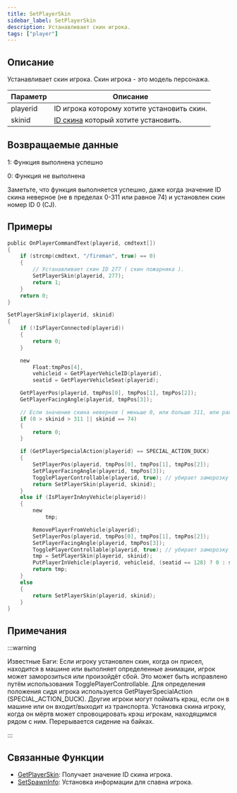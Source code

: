 ```yaml
---
title: SetPlayerSkin
sidebar_label: SetPlayerSkin
description: Устанавливает скин игрока.
tags: ["player"]
---
```


## Описание

Устанавливает скин игрока. Скин игрока - это модель персонажа.

| Параметр | Описание                                                  |
| -------- | --------------------------------------------------------- |
| playerid | ID игрока которому хотите установить скин.                |
| skinid   | [ID скина](../resources/skins) который хотите установить. |

## Возвращаемые данные

1: Функция выполнена успешно

0: Функция не выполнена

Заметьте, что функция выполняется успешно, даже когда значение ID скина неверное (не в пределах 0-311 или равное 74) и установлен скин номер ID 0 (CJ).

## Примеры

```c
public OnPlayerCommandText(playerid, cmdtext[])
{
    if (strcmp(cmdtext, "/fireman", true) == 0)
    {
        // Устанавливает скин ID 277 ( скин пожарника ).
        SetPlayerSkin(playerid, 277);
        return 1;
    }
    return 0;
}

SetPlayerSkinFix(playerid, skinid)
{
    if (!IsPlayerConnected(playerid))
    {
        return 0;
    }

    new
        Float:tmpPos[4],
        vehicleid = GetPlayerVehicleID(playerid),
        seatid = GetPlayerVehicleSeat(playerid);

    GetPlayerPos(playerid, tmpPos[0], tmpPos[1], tmpPos[2]);
    GetPlayerFacingAngle(playerid, tmpPos[3]);

    // Если значение скина неверное ( меньше 0, или больше 311, или равно 74 ), то ничего не делает и возвращает 0
    if (0 > skinid > 311 || skinid == 74)
    {
        return 0;
    }

    if (GetPlayerSpecialAction(playerid) == SPECIAL_ACTION_DUCK)
    {
        SetPlayerPos(playerid, tmpPos[0], tmpPos[1], tmpPos[2]);
        SetPlayerFacingAngle(playerid, tmpPos[3]);
        TogglePlayerControllable(playerid, true); // убирает заморозку игрока ( не обязательно )
        return SetPlayerSkin(playerid, skinid);
    }
    else if (IsPlayerInAnyVehicle(playerid))
    {
        new
            tmp;

        RemovePlayerFromVehicle(playerid);
        SetPlayerPos(playerid, tmpPos[0], tmpPos[1], tmpPos[2]);
        SetPlayerFacingAngle(playerid, tmpPos[3]);
        TogglePlayerControllable(playerid, true); // убирает заморозку игрока ( важно, т.к. запущена анимация выхода из транспорта )
        tmp = SetPlayerSkin(playerid, skinid);
        PutPlayerInVehicle(playerid, vehicleid, (seatid == 128) ? 0 : seatid);
        return tmp;
    }
    else
    {
        return SetPlayerSkin(playerid, skinid);
    }
}
```

## Примечания

:::warning

Известные Баги: Если игроку установлен скин, когда он присел, находится в машине или выполняет определенные анимации, игрок может заморозиться или произойдёт сбой. Это может быть исправлено путём использования TogglePlayerControllable. Для определения положения сидя игрока используется GetPlayerSpecialAction (SPECIAL_ACTION_DUCK). Другие игроки могут поймать крэш, если он в машине или он входит/выходит из транспорта. Установка скина игроку, когда он мёртв может спровоцировать крэш игрокам, находящимся рядом с ним. Перерывается сидение на байках.

:::

## Связанные Функции

- [GetPlayerSkin](GetPlayerSkin): Получает значение ID скина игрока.
- [SetSpawnInfo](SetSpawnInfo): Установка информации для спавна игрока.
